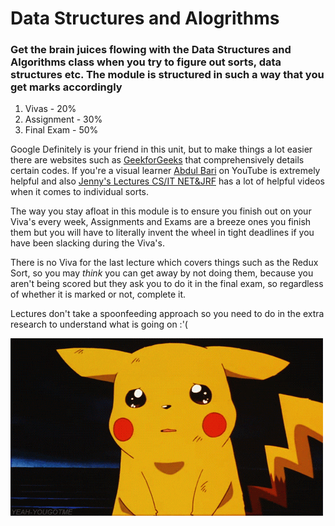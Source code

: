 # Data Structures and Alogrithms 

### Get the brain juices flowing with the Data Structures and Algorithms class when you try to figure out sorts, data structures etc. The module is structured in such a way that you get marks accordingly

1. Vivas - 20%
2. Assignment - 30%
3. Final Exam - 50%

Google Definitely is your friend in this unit, but to make things a lot easier there are websites such as [GeekforGeeks](https://www.geeksforgeeks.org/data-structures/?ref=shm) that comprehensively details certain codes. If you're a visual learner [Abdul Bari](https://www.youtube.com/channel/UCZCFT11CWBi3MHNlGf019nw) on YouTube is extremely helpful and also [Jenny's Lectures CS/IT NET&JRF](https://www.youtube.com/channel/UCM-yUTYGmrNvKOCcAl21g3w) has a lot of helpful videos when it comes to individual sorts.

The way you stay afloat in this module is to ensure you finish out on your Viva's every week, Assignments and Exams are a breeze ones you finish them but you will have to literally invent the wheel in tight deadlines if you have been slacking during the Viva's. 

There is no Viva for the last lecture which covers things such as the Redux Sort, so you may _think_ you can get away by not doing them, because you aren't being scored but they ask you to do it in the final exam, so regardless of whether it is marked or not, complete it.

Lectures don't take a spoonfeeding approach so you need to do in the extra research to understand what is going on :'(

![Crying Pickachu](/assets/cryingpikachu.gif)